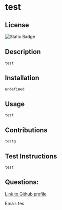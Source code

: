 # test

## License
  ![Static Badge](https://img.shields.io/badge/License-MIT-blue)

## Description
    test
    
## Installation
    undefined
    
## Usage
    test
    
## Contributions 
    testg
    
## Test Instructions
    test
## Questions:
[Link to Github profile](https://github.com/test)
    
Email: tes